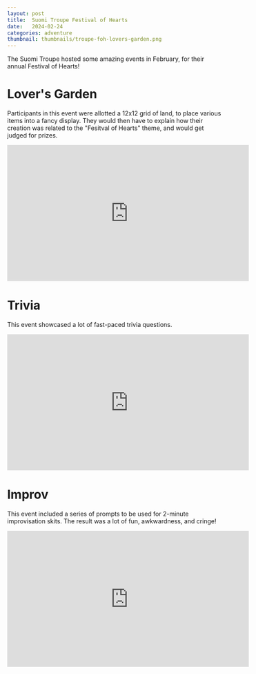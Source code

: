 ```yaml
---
layout: post
title:  Suomi Troupe Festival of Hearts
date:   2024-02-24
categories: adventure
thumbnail: thumbnails/troupe-foh-lovers-garden.png
---
```


The Suomi Troupe hosted some amazing events in February, for their annual Festival of Hearts!

# Lover's Garden

Participants in this event were allotted a 12x12 grid of land, to place various items into a fancy display. They would then have to explain how their creation was related to the "Fesitval of Hearts" theme, and would get judged for prizes.

<iframe width="560" height="315" src="https://www.youtube.com/embed/Qe3sEE5GFd0?si=Hl30812sxVR3FTka" title="YouTube video player" frameborder="0" allow="accelerometer; autoplay; clipboard-write; encrypted-media; gyroscope; picture-in-picture; web-share" allowfullscreen></iframe>


# Trivia

This event showcased a lot of fast-paced trivia questions.

<iframe width="560" height="315" src="https://www.youtube.com/embed/MjioJTO8n04?si=8iJCaZfTun7Az7bz" title="YouTube video player" frameborder="0" allow="accelerometer; autoplay; clipboard-write; encrypted-media; gyroscope; picture-in-picture; web-share" allowfullscreen></iframe>


# Improv

This event included a series of prompts to be used for 2-minute improvisation skits. The result was a lot of fun, awkwardness, and cringe!

<iframe width="560" height="315" src="https://www.youtube.com/embed/PA7t7sPWy5Y?si=SB7AoiXOsVNeJ3QP" title="YouTube video player" frameborder="0" allow="accelerometer; autoplay; clipboard-write; encrypted-media; gyroscope; picture-in-picture; web-share" allowfullscreen></iframe>

